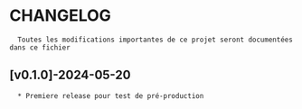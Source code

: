 # CHANGELOG
      Toutes les modifications importantes de ce projet seront documentées dans ce fichier

## [v0.1.0]-2024-05-20

      * Premiere release pour test de pré-production

